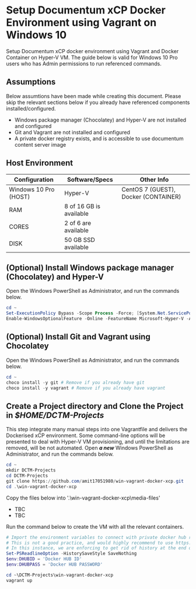 # Setup Documentum xCP Docker Environment using Vagrant on Windows 10

Setup Documentum xCP docker environment using Vagrant and Docker Container on Hyper-V VM. The guide below is valid for Windows 10 Pro users who has Admin permissions to run referenced commands.

## Assumptions

Below assumtions have been made while creating this document. Please skip the relevant sections below if you already have referenced components installed/configured.

* Windows package manager (Chocolatey) and Hyper-V are not installed and configured
* Git and Vagrant are not installed and configured
* A private docker registry exists, and is accessible to use documentum content server image 

## Host Environment

| Configuration        	| Software/Specs 	          | Other Info                              |
|----------------	      |-------------------------	|-----------                              |
| Windows 10 Pro (HOST) | Hyper-V                 	| CentOS 7 (GUEST), Docker (CONTAINER) 	  |
| RAM                   | 8 of 16 GB is available   |                                         |
| CORES                 | 2 of 6 are available      |                                         |
| DISK                  | 50 GB SSD available       |                                         |

## (Optional) Install Windows package manager (Chocolatey) and Hyper-V

Open the Windows PowerShell as Administrator, and run the commands below.
```PowerShell
cd ~
Set-ExecutionPolicy Bypass -Scope Process -Force; [System.Net.ServicePointManager]::SecurityProtocol = [System.Net.ServicePointManager]::SecurityProtocol -bor 3072; iex ((New-Object System.Net.WebClient).DownloadString('https://chocolatey.org/install.ps1')) 
Enable-WindowsOptionalFeature -Online -FeatureName Microsoft-Hyper-V -All
```

## (Optional) Install Git and Vagrant using Chocolatey

Open the Windows PowerShell as Administrator, and run the commands below.
```PowerShell
cd ~
choco install -y git # Remove if you already have git
choco install -y vagrant # Remove if you already have vagrant
```

## Create a Project directory and Clone the Project in <i>$HOME/DCTM-Projects</i>

This step integrate many manual steps into one Vagrantfile and delivers the Dockerised xCP environment. Some command-line options will be presented to deal with Hyper-V VM provisioning, and until the limitations are removed, will be not automated. Open <b><i>a new</i></b> Windows PowerShell as Administrator, and run the commands below.

```PowerShell
cd ~
mkdir DCTM-Projects
cd DCTM-Projects
git clone https://github.com/amit17051980/win-vagrant-docker-xcp.git
cd .\win-vagrant-docker-xcp
```

Copy the files below into '.\win-vagrant-docker-xcp\media-files'

* TBC
* TBC

Run the command below to create the VM with all the relevant containers.

```PowerShell
# Import the environment variables to connect with private docker hub registry. 
# This is not a good practice, and would highly recommend to use https://docs.docker.com/engine/reference/commandline/login/
# In this instance, we are enforcing to get rid of history at the end of session exit.
Set-PSReadlineOption -HistorySaveStyle SaveNothing
$env:DHUBID = 'Docker HUB ID'
$env:DHUBPASS = 'Docker HUB PASSWORD' 

cd ~\DCTM-Projects\win-vagrant-docker-xcp
vagrant up
```



